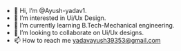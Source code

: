 - 👋 Hi, I’m @Ayush-yadav1.
- 👀 I’m interested in Ui/Ux Design.
- 🌱 I’m currently learning B.Tech-Mechanical engineering.
- 💞️ I’m looking to collaborate on Ui/Ux designs.
- 📫 How to reach me yadavayush39353@gmail.com

<!---
Ayush-yadav1/Ayush-yadav1 is a ✨ special ✨ repository because its `README.md` (this file) appears on your GitHub profile.
You can click the Preview link to take a look at your changes.
--->
